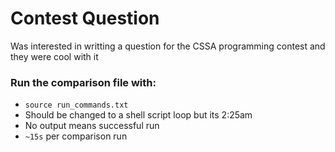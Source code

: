 # Contest Question
Was interested in writting a question for the CSSA programming contest and they were cool with it

### Run the comparison file with:
- `source run_commands.txt`
- Should be changed to a shell script loop but its 2:25am
- No output means successful run
- `~15s` per comparison run
